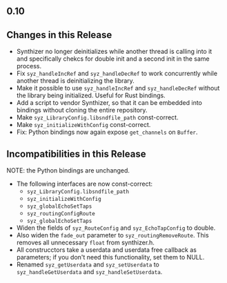 ## 0.10

## Changes in this Release

- Synthizer no longer deinitializes while another thread is calling into it and
  specifically chekcs for double init and a second init in the same process.
- Fix `syz_handleIncRef` and `syz_handleDecRef` to work concurrently while
  another thread is deinitializing the library.
- Make it possible to use `syz_handleIncRef` and `syz_handleDecRef` without the
  library being initialized.  Useful for Rust bindings.
- Add a script to vendor Synthizer, so that it can be embedded into bindings
  without cloning the entire repository.
- Make `syz_LibraryConfig.libsndfile_path` const-correct.
- Make `syz_initializeWithConfig` const-correct.
- Fix: Python bindings now again expose `get_channels` on `Buffer`.

## Incompatibilities in this Release

NOTE: the Python bindings are unchanged.

- The following interfaces are now const-correct:
  - `syz_LibraryConfig.libsndfile_path`
  - `syz_initializeWithConfig`
  - `syz_globalEchoSetTaps`
  - `syz_routingConfigRoute`
  - `syz_globalEchoSetTaps`
- Widen the fields of `syz_RouteConfig` and `syz_EchoTapConfig`  to double.
- Also widen the `fade_out` parameter to `syz_routingRemoveRoute`.  This removes
  all unnecessary `float` from synthizer.h.
- All construcctors take a userdata and userdata free callback as parameters; if you don't need this functionality, set them to NULL.
- Renamed `syz_getUserdata` and `syz_setUserdata` to `syz_handleGetUserdata` and `syz_handleSetUserdata`.
